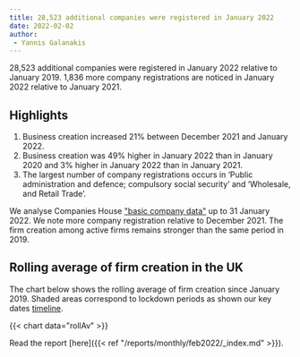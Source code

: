 ```yaml
---
title: 28,523 additional companies were registered in January 2022 
date: 2022-02-02
author: 
 - Yannis Galanakis
---
```


28,523 additional companies were registered in January 2022 relative to January 2019. 1,836 more company registrations are noticed in January 2022 relative to January 2021.
<!--more-->

## Highlights

1. Business creation increased 21% between December 2021 and January 2022.
2. Business creation was 49% higher in January 2022 than in January 2020 and 3% higher in January 2022 than in January 2021.
3. The largest number of company registrations occurs in ‘Public administration and defence; compulsory social security’ and ‘Wholesale, and Retail Trade’.
    
We analyse Companies House ["basic company data"](http://download.companieshouse.gov.uk/en_output.html) up to 31 January 2022. We note more company registration relative to December 2021. The firm creation among active firms remains stronger than the same period in 2019.

## Rolling average of firm creation in the UK

The chart below shows the rolling average of firm creation since January 2019. Shaded areas correspond to lockdown periods as shown our key dates [timeline](https://uk-firm-dynamics.netlify.app/reports/#timeline).

{{< chart data="rollAv" >}}

Read the report [here]({{< ref "/reports/monthly/feb2022/_index.md" >}}).

